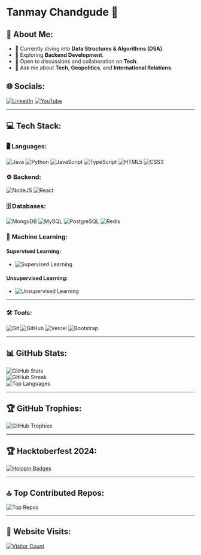 # Tanmay Chandgude 👋

## 💫 About Me:
- 🔭 Currently diving into **Data Structures & Algorithms (DSA)**.
- 🌱 Exploring **Backend Development**.
- 🤔 Open to discussions and collaboration on **Tech**.
- 💬 Ask me about **Tech**, **Geopolitics**, and **International Relations**.

## 🌐 Socials:
[![LinkedIn](https://img.shields.io/badge/LinkedIn-%230077B5.svg?logo=linkedin&logoColor=white)](https://linkedin.com/in/tanmay-chandgude-7a8712249) [![YouTube](https://img.shields.io/badge/YouTube-%23FF0000.svg?logo=YouTube&logoColor=white)](https://youtube.com/@Tanmays_TechJourney)

---

## 💻 Tech Stack:

### 🖥️ **Languages**:
![Java](https://img.shields.io/badge/java-%23ED8B00.svg?style=for-the-badge&logo=openjdk&logoColor=white) ![Python](https://img.shields.io/badge/python-3670A0?style=for-the-badge&logo=python&logoColor=ffdd54) ![JavaScript](https://img.shields.io/badge/javascript-%23323330.svg?style=for-the-badge&logo=javascript&logoColor=%23F7DF1E) ![TypeScript](https://img.shields.io/badge/typescript-%23007ACC.svg?style=for-the-badge&logo=typescript&logoColor=white) ![HTML5](https://img.shields.io/badge/html5-%23E34F26.svg?style=for-the-badge&logo=html5&logoColor=white) ![CSS3](https://img.shields.io/badge/css3-%231572B6.svg?style=for-the-badge&logo=css3&logoColor=white)

### ⚙️ **Backend**:
![NodeJS](https://img.shields.io/badge/node.js-6DA55F?style=for-the-badge&logo=node.js&logoColor=white) ![React](https://img.shields.io/badge/react-%2320232a.svg?style=for-the-badge&logo=react&logoColor=%2361DAFB)

### 🗄️ **Databases**:
![MongoDB](https://img.shields.io/badge/MongoDB-%234ea94b.svg?style=for-the-badge&logo=mongodb&logoColor=white) ![MySQL](https://img.shields.io/badge/mysql-4479A1.svg?style=for-the-badge&logo=mysql&logoColor=white) ![PostgreSQL](https://img.shields.io/badge/PostgreSQL-%23447A73.svg?style=for-the-badge&logo=postgresql&logoColor=white) ![Redis](https://img.shields.io/badge/Redis-%23D93C3C.svg?style=for-the-badge&logo=redis&logoColor=white)

### 🧠 **Machine Learning**:
#### **Supervised Learning**:
- ![Supervised Learning](https://img.shields.io/badge/supervised%20learning-%2300A4A6.svg?style=for-the-badge&logo=python&logoColor=white)

#### **Unsupervised Learning**:
- ![Unsupervised Learning](https://img.shields.io/badge/unsupervised%20learning-%23C55C5C.svg?style=for-the-badge&logo=python&logoColor=white)

---

### 🛠️ **Tools**:
![Git](https://img.shields.io/badge/git-%23F05033.svg?style=for-the-badge&logo=git&logoColor=white) ![GitHub](https://img.shields.io/badge/github-%23121011.svg?style=for-the-badge&logo=github&logoColor=white) ![Vercel](https://img.shields.io/badge/vercel-%23000000.svg?style=for-the-badge&logo=vercel&logoColor=white) ![Bootstrap](https://img.shields.io/badge/bootstrap-%238511FA.svg?style=for-the-badge&logo=bootstrap&logoColor=white)



---

## 📊 GitHub Stats:
![GitHub Stats](https://github-readme-stats.vercel.app/api?username=Tanmay-Chandgude&theme=dark&hide_border=false&include_all_commits=true&count_private=true)  
![GitHub Streak](https://github-readme-streak-stats.herokuapp.com/?user=Tanmay-Chandgude&theme=dark&hide_border=false)  
![Top Languages](https://github-readme-stats.vercel.app/api/top-langs/?username=Tanmay-Chandgude&theme=dark&hide_border=false&include_all_commits=true&count_private=true&layout=compact)

---

## 🏆 GitHub Trophies:
![GitHub Trophies](https://github-profile-trophy.vercel.app/?username=Tanmay-Chandgude&theme=dark&no-frame=false&no-bg=false&margin-w=4)

---

## 🏆 Hacktoberfest 2024:
[![Holopin Badges](https://holopin.me/tanmaychandgude)](https://holopin.io/@tanmaychandgude)

---

## 🔝 Top Contributed Repos:
![Top Repos](https://github-contributor-stats.vercel.app/api?username=Tanmay-Chandgude&limit=5&theme=dark&combine_all_yearly_contributions=true)

---

## 🚀 Website Visits:
[![Visitor Count](https://visitcount.itsvg.in/api?id=Tanmay-Chandgude&icon=0&color=13)](https://visitcount.itsvg.in)
